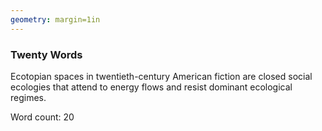 ```yaml
---
geometry: margin=1in
---
```


### Twenty Words

Ecotopian spaces in twentieth-century American fiction are closed social
ecologies that attend to energy flows and resist dominant ecological regimes.

Word count: 20
